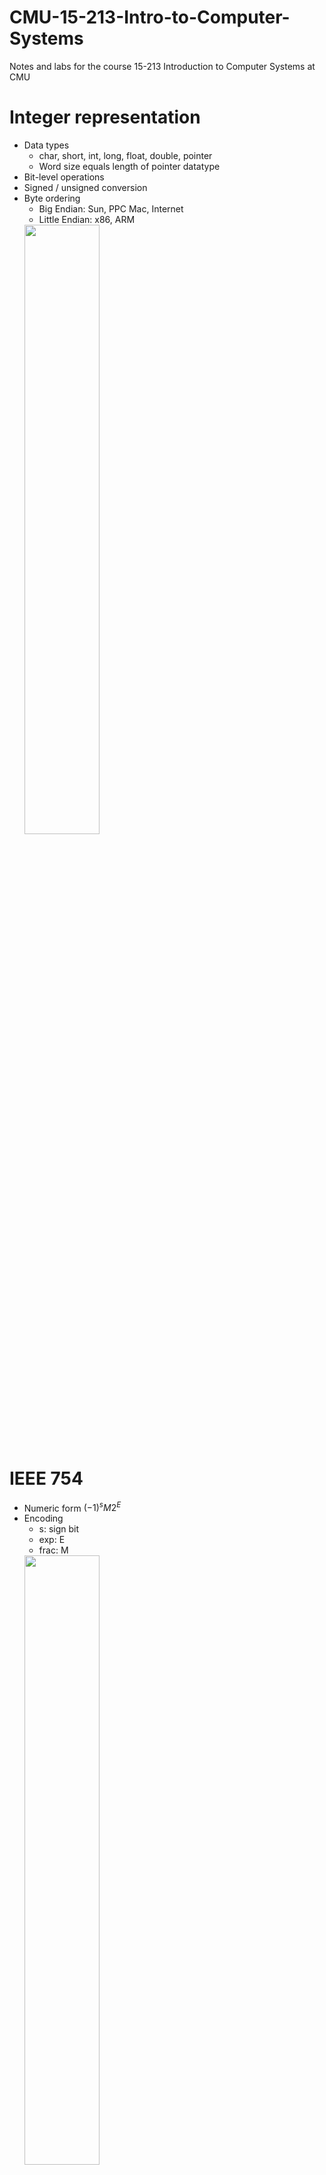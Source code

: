 # CMU-15-213-Intro-to-Computer-Systems
Notes and labs for the course 15-213 Introduction to Computer Systems at CMU

# Integer representation
* Data types
    * char, short, int, long, float, double, pointer
    * Word size equals length of pointer datatype
* Bit-level operations
* Signed / unsigned conversion
* Byte ordering
    * Big Endian: Sun, PPC Mac, Internet
    * Little Endian: x86, ARM  
    <img src="Note_Images/endian.png" width="50%">


# IEEE 754
* Numeric form
    $(-1)^sM2^E$
* Encoding
    * s: sign bit
    * exp: E
    * frac: M  
    <img src="Note_Images/ieee754.png" width="50%">
* Three kinds of values
    * Denormalized: exp = 0
    * Normalized: 0 < exp < 11..11
    * Special: exp = 11...11 (e.g. inf & NaN)  
    <img src="Note_Images/ieee754range.png" width="60%">
* Roundings

# x86-64
* History
    * 8086 -> 386 -> Pentium 4E -> Core 2 -> Core i7
    * IA32 -> x86-64
    * CISC architecture
    * Case study: Core-i7 6700K Skylake
        * Shared L3 cache (LLC)
        * Hyper-Threading: Shared caches, buses & ALUs
        <img src="Note_Images/corei7.png" width="70%">
* Registers  
    * Can reference low-order 4 bytes (backwards compatibility)
    * `%rsp` is stack top, others are general-purpose  
        <img src="Note_Images/registers.png" width="50%">  
    * `%rip` is instruction pointer (not listed)  
    * A register for implicitly-set condition codes

# Machine-level Programming
* Addressing modes
    * Normal: `(R)` -> `Mem[Reg[R]]`
    * Displacement: `D(R)` -> `Mem[Reg[R] + D]`
    * Complete: `D(Rb,Ri,S)` -> `Mem[Reg[Rb] + S*Reg[Ri] + D]`
        * `(Rb,Ri)` -> `Mem[Reg[Rb] + Reg[Ri]]`
        * `D(Rb,Ri)` -> `Mem[Reg[Rb] + Reg[Ri] + D]`
        * `(Rb,Ri,S)` -> `Mem[Reg[Rb] + S*Reg[Ri]]`
* Some instructions
    * `movq Src, Dst`
        * Cannot do memory-memory transfer with a single instruction
        * Intel docs use `mov Dst, Src`
    * `leaq Src, Dst`
        * Src is address mode expression, set Dst to address denoted by expression
        * Similar to `p = &x[i]`
        * Used for arithmetics for form like `x + k * y`
        * Does not change condition codes
    * `addq/subq Src, Dst`
    * `imulq Src, Dst`
    * `salq/sarq/shrq Src, Dst`
    * `xorq/andq/orq Src, Dst`
    * `pushq src`
    * `popq dest`
    * `incr dest`
* Compiler, Assembler, Linker & Loader  
    1. Compiler
        * Translates C files (.c) into assembly files (.s)
    2. Assembler
        * Translates assembly files (.s) into object files (.o)
        * Missing linkage between compilation units
    3. Linker
        * Resolve references between object files
        * Combine with static libraries (malloc, printf, etc)
    4. Dynamic linked libraries
        * Linking occurs at runtime
        * Does not take too much disk space  
    <img src="Note_Images/compilation.png" width="50%">  
* Controls
    * Jumping
        * `jmp`, `je`, `jne`, `js` ...
        * However, branches are very disruptive to instruction flow through pipelines
    * Conditional moves: `cmovle`
        * Do not require control transfer
        * Use `-fno-if-conversion` flag to supress implicit conversion
    * Switch statements
        * Jump table structure  
            <img src="Note_Images/jump_table.png" width="80%">  
        * Make use of "fall through"
* Procedures
    * Passing control
        * Procedure call: `call label`
            * Push return address into stack
            * Jump to label
        * Procedure return: `ret`
            * Pop return address from stack
            * Jump to this address
        * Return address: Address of next instruction after the call statement
    * Passing data
        * First 6 arguments: `%rdi`, `%rsi`, `%rdx`, `%rcx`, `%r8`, `%r9`
        * Other arguments passed using stack
        * Return value: `%rax`
        * IA-32 pass all arguments in stack
        * Concept of stack frames:
            * Marked by `%rbp` (optional) and `%rsp`
            * No additional mechanism for recursion is needed  
            <img src="Note_Images/stack_frame.png" width="60%">
        * Register saving conditions
            * Caller saved
                * `%rdi`, `%rsi`, `%rdx`, `%rcx`, `%r8`, `%r9`, `%rax`, `%r10`, `%r11`
            * Callee saved
                * `%rbx`, `%r12`, `%r13`, `%r14`, `%rbp`
                * `%rsp` is also a special form of callee-saved
    * Memory management
    * ABI: Application Binary Interface
* Data
    1. Arrays  
        * 1D arrays  
            <img src="Note_Images/arrays.png" width="60%">  
        * Nested 2D arrays: `int A[R][C]`
            <img src="Note_Images/array_nested.png" width="80%">  
        * Multi-level 2D arrays:  
            <img src="Note_Images/array_multilevel.png" width="80%">  
    2. Structs
        * Represented as block of memory
            <img src="Note_Images/struct.png" width="80%">  
        * Fields are ordered according to declaration
        * Alignment:  
            * Within struct: Each element has alignment requirement K, where K is the size of this element
                <img src="Note_Images/alignment.png" width="80%">  
            * Overall: Each struct has alignment requirement K, where K is the largest alignment of any element in struct
                <img src="Note_Images/alignment_overall.png" width="80%">  
            * To save space, put large data types first
    3. Float operations
        * Arguments passed in `%xmm0`, `%xmm1`, ...
        * Result returned in `%xmm0`
        * Different mov instructions are used to move floats
* Address space
    * Currently using 47-bit addresses (highest address of 0x7fffffffffff)
    * Maximum stack size of 8MB on most machines  
        <img src="Note_Images/memory.png" width="60%">  
* Vulnerablities
    1. Buffer overflow
        * Triggered by functions manipulating strings of arbitrary length
        * `gets`, `strcpy`, `strcat`, `scanf`, `fscanf`, `sscanf`
    2. Return-oriented programming (ROT)
        * Make use of "gadgets" in text segment  
        * Trigger with `ret` instruction  
            <img src="Note_Images/rop.png" width="60%">  
* Protection
    1. Use routines limiting string lengths (user-level)
    2. Randomized stack offsets
    3. Nonexecutable code segments
    4. Stack canaries

# Code optimization
* Optimization by programmer
    1. Code motion: Reduce frequency of computations performed   
        <img src="Note_Images/code_motion.png" width="80%">   
        GCC will do this with -O1  
    2. Reduction in strength: Reduce costly operation with simpler one  
        <img src="Note_Images/reduction_in_strength.png" width="80%">  
        Here, int mul requires 3 clock cycles, int add requires 1 clock cycle 
    3. Share common subexpressions  
        <img src="Note_Images/share_common_subexpressions.png" width="80%">  
* Optimization blockers
    1. Procedures: Seen as a "black box"
        * Procedures may have side effects
        * May not return same result with same argument
        * Fix: Use inline functions (GCC with -O1 within single file)
    2. Memory aliasing: Two memory references specify single location
        * The following code does memory load and store every time, because compiler assume possibility of memory aliasing:  
            <img src="Note_Images/memory_aliasing.png" width=80%>  
        * Load and store take multiple clock cycles
        * Easily caused by direct access to storage structures
        * Fix: Define local variable to tell compiler not to check for aliasing
            <img src="Note_Images/aliasing_fix.png" width=60%>  
        * Get in habit of introducing local variables accumulating within loops
* Optimization (by programmer) limitations
    1. Most performed within procedures. Newer versions of GCC do interprocedual optimization, but not between codes in different files
    2. Based on static information
    3. Conservative: Must not change program behavior
* Instruction-level parallelism
    * Superscalar processor: Issue and execute multuple instructions per cycle, and instructions are scheduled dynamically
    * Some instruction have >1 clock cycle latency, but can be pipelined:  
        <img src="Note_Images/pipeline.png" width=70%>  
    * Unrolling
        * Break sequential dependency to break through latency bound (to approach throughput bound)  
            <img src="Note_Images/unrolling.png" width=30%>  
            ```
            for(int i = 0; i < limit; ++i)
                x = x + d[i];
            ```
            can be optimized to:
            ```
            for(int i = 0; i < limit; i += 2)
                x = (x + d[i]) + d[i + 1];
            ```
            but to break sequential dependency:
            ```
            for(int i = 0; i < limit; i += 2)
                x = x + (d[i] + d[i + 1]);
            ``` 
        * adding separate accumulators
    * Branch prediction
        * Backward branches are often loops, predict taken
        * Forward branches are often if, predict not taken
        * Average better than 95% accuracy

# Memory
* Storage technologies
    1. RAMs
        * Volatile: SRAM & DRAM (caches & main memories)
        * Nonvolatile: ROM, PROM, EPROM, EEPROM (firmware, ssd & disk caches)
    2. Rotating disks
    3. SSDs
        * Page can be written only after its block has been erased
* Locality
    * Temporal locality
    * Spatial locality
* Hierarchy  
    <img src="Note_Images/hierarchy.png" width=70%>  
* Caches
    * Each level in hierarchy serves as cache for the level below
    * Types of cache misses
        1. Cold miss: "Warm up" cache
        2. Capacity miss: Working set larger than cache size
        3. Conflict miss: Limited by positioning restrictions imposed by hardware
    * Examples of cache  
        <img src="Note_Images/cache_examples.png" width=70%>  
* Cache memories
    * Concept of locality  
        <img src="Note_Images/locality.png" width=60%>  
    * General organization  
        <img src="Note_Images/address.png" width=20%>
        <img src="Note_Images/organization.png" width=50%>  
        1. Direct mapped cache has (E / associativity = 1)  
            <img src="Note_Images/direct_mapped_cache.png" width=50%>  
        2. E-way set associative cache (Here E / associativity = 2)  
            <img src="Note_Images/e_way_associative_cache.png" width=50%>   
    * Metrics
        1. Miss rate
        2. Hit time
        3. Miss penalty
    * Write cache-friendly code
        1. Make the common cases go first
        2. Minimize the misses in inner loops
        3. Try to maximize spatial locality by reading objects sequentially with stride 1
        4. Try to maximize temporal locality by using an object as often as possible once it's read from memory
    * Example of matrix multiplication
        * In which order to arrange the loops? Do miss rate analysis!
        * It turns out: kij/ikj > ijk/jik > jki/kji
        * Use blocking: multiplying by sub-matrices

# Linking
* Why linkers?
    1. Modularity
    2. Efficiency (separate complilation)
* Two kind of linking
    1. Static linking
    2. Dynamic linking
* What does linker do?
    1. Symbol resolution
        * Functions, `global` vars, `static` vars
        * Definitions are stored in __symbol table__, an array of entries (name, size, location)
        * Three kind of symbols:
            1. Global symbols: non-static functions and non-static vars
            2. External symbols: defined in other modules
            3. Local symbols: static functions and static vars
            * Note: Do not confuse local symbols with local variables. Local variables are allocated in stack at runtime, and have nothing to do with linker. 
        * Symbol resolution
            * Symbols are strong or weak:
                1. Strong: functions and initialized globals
                2. Weak: uninitialized globals
            * Multiple strong symbols are not allowed
            * Choose the strong symbol over weak symbols
            * If there are multiple weak symbols, choose arbitrary one 
                * May cause undefined behavior over different compilers
                * Fix: use `static` and explicit `extern` 
    2. Relocation
        * Merge text and data segment
        * Relative location -> absolute location
        * Updates symbol table
            * Relocation entries are used to aid symbol resolving:  
            `a: R_X86_64_32 array`
* Three kinds of object files
    1. Relocatable object file (.o file)
    2. Executable object file (a.out file)
    3. Shared object file (.so file or .dll file)
* ELF format (Executable and Linkable Format)  
    * All 3 object files use ELF format  
    <img src="Note_Images/elf.png" width=65%>
    <img src="Note_Images/elf_2.png" width=35%>  
* Static libraries (.a archive files)
    * Concatenate related relocatable object files into a single file with an index (called an archive)
    * During linking, only referenced .o files are linked
    * Command line order matters!
        * During scan, keep a list of currently unresolved references
        * If any entries in the unresolved list at end of scan, then error
        * Fix: put libraries at the end of command line
    * Commonly used libraries:
        * `libc.a` (the C standard library)
        * `limb.a` (the C math library)
    * Disadvantages
        * Duplication in storage
        * Bug fixes require relink
        * Fix: shared libraries
* Shared libraries
    * Dynamic linking can happen at:
        1. Load time
            * Handled by the dynamic linker
            * `libc.so` usually dynamically linked
        2. Run time
            * `dlopen()` interface in linux
* Library interpositioning
    * Can happen at:
        1. Compile time
        2. Link time
        3. Load/run time
    * Can be used for:
        1. Detecting memory leaks
        2. Generating address traces
    
# Exception Control Flows (ECF)
* ECFs exists in all levels:
    1. Exceptions (low level)
        * Processor responses to external events
        * Exception tables
    2. Context switch
    3. Signals
    4. Nonlocal jumps
* Exceptions  
    <img src="Note_Images/exceptions.png" width=50%>  
    1. Asynchronous (Interrupts)
        * Indicated by INT pin
        * Control flow returns to next instruction
    2. Synchronous
        1. Traps
            * Intentional (syscall, breakpoints)
            * Control flow returns to next instruction
        2. Faults
            * Unintentional but possibly recoverable
            * Control flow returns to current instruction or aborts
        3. Aborts
            * Unintentional and unrecoverable
* Context switches

# Processes
* From a programmer's perspective, a process can be:
    1. Running: Executing or will be scheduled
    2. Stopped: Suspended and will not be scheduled until further notice
    3. Terminated: Stopped permanently (zombie)
        * Process terminates when: 
            1. `SIGTERM` received
            2. Return from `main()`
            3. Called `exit()`
* Creating process: `fork()`
    * `fork()` called once but returns twice
    * `exit()` and `execve()` called once but possibly never returns
    * Control flow can be modelled with process graphs via toposort:  
        <img src="Note_Images/process_graph1.png" width=30%>
        <img src="Note_Images/process_graph2.png" width=25%>
* Reaping child processes: `wait()`
    * Terminated processes become zombies, because its parent may use its exit status or OS tables
    * `wait()` and `waitpid()` reap zombie child processes
    * If parent don't reap:
        1. If parent doesn't terminate: Never diminishes (a kind of memory leak)
        2. If parent does terminate: Reaped by `init` process (pid == 1)
        * So only need to explicitly reap long-running processes
* Loading and running processes: `execve()`
    * `int execve(char *filename, char *argv[], char *envp[])`
    * Loads and runs in the current process
    * Overwrites code, data and stack
    * Retains PID, open files (e.g. `stdout`), and signal context
    * Called once and never return (except error)
